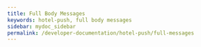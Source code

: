 ```yaml
---
title: Full Body Messages
keywords: hotel-push, full body messages
sidebar: mydoc_sidebar
permalink: /developer-documentation/hotel-push/full-messages
---
```


